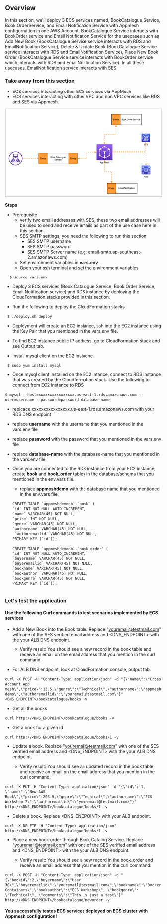 ## Overview

In this section, we'll deploy 3 ECS services named, BookCatalogue Service, Book OrderService, and Email Notification Service with Appmesh configurnation in one AWS Account. BookCatalogue Service interacts with BookOrder service and Email Notification Service for the usecases such as Add New Book (BookCatalogue Service service interacts with RDS and EmailNotification Service), Delete & Update Book (BookCatalogue Service service interacts with RDS and EmailNotification Service), Place New Book Order (BookCatalogue Service service interacts with BookOrder service which interacts with RDS and EmailNotification Service). In all these usecases, EmailNotification service interacts with SES.

### Take away from this section
- ECS services interacting other ECS services via AppMesh
- ECS services interacting with other VPC and non VPC services like RDS and SES via Appmesh.


![](images/Appmesh-single-account.png)

**Steps**
- Prerequisite
  - verify two email addresses with SES, these two email addresses will be used to send and receive emails as part of the use case here in this section.
  - SES SMTP settings, you need the following to run this section
    - SES SMTP username
    - SES SMTP password
    - SES SMTP Server name (e.g. email-smtp.ap-southeast-2.amazonaws.com)
  - Set environment variables in **vars.env**
  - Open your ssh terminal and set the environment variables

```
  $ source vars.env
```
- Deploy 3 ECS services (Book Catalogue Service, Book Order Service, Email Notification service) and RDS instance by deploying the CloudFormation stacks provided in this section.

- Run the following to deploy the CloudFormation stacks

```
 $ ./deploy.sh deploy
```

- Deployment will create an EC2 instance, ssh into the EC2 instance using the Key Pair that you mentioned in the vars.env file.

- To find EC2 instance public IP address, go to CloudFormation stack and see Output tab.

- Install mysql client on the EC2 instacne

```
 $ sudo yum install mysql
```

- Once mysql client installed on the EC2 intance, connect to RDS instance that was created by the Cloudformation stack. Use the following to connect from EC2 instance to RDS

```
$ mysql --host=xxxxxxxxxxxxxxxx.us-east-1.rds.amazonaws.com --user=username --password=password database-name
```
  - replcace xxxxxxxxxxxxxxxx.us-east-1.rds.amazonaws.com with your RDS DNS endpoint
  - replace **username** with the username that you mentioned in the vars.env file
  - replace **password** with the password that you mentioned in the vars.env file
  - replace **database-name** with the database-name that you mentioned in the vars.env file

- Once you are connected to the RDS instance from your EC2 instance, create **book** and **book_order** tables in the database/schema that you mentioned in the env.vars file.
  - replace **appmeshdemo** with the database name that you mentioned in the env.vars file.

  ```
  CREATE TABLE `appmeshdemodb`.`book` (
  `id` INT NOT NULL AUTO_INCREMENT,
  `name` VARCHAR(45) NOT NULL,
  `price` INT NOT NULL,
  `genre` VARCHAR(45) NOT NULL,
  `authorname` VARCHAR(45) NOT NULL,
   `authoremailid` VARCHAR(45) NOT NULL,
  PRIMARY KEY (`id`));
  
  CREATE TABLE `appmeshdemodb`.`book_order` (
  `id` INT NOT NULL AUTO_INCREMENT,
  `buyername` VARCHAR(45) NOT NULL,
  `buyeremailid` VARCHAR(45) NOT NULL,
  `bookname` VARCHAR(45) NOT NULL,
  `bookauthor` VARCHAR(45) NOT NULL,
  `bookgenre` VARCHAR(45) NOT NULL,
  PRIMARY KEY (`id`));


### Let's test the application

#### Use the following Curl commands to test scenarios implemented by ECS services

- Add a New Book into the Book table. Replace "youremail@testmail.com" with one of the SES verified email address and <DNS_ENDPOINT> with the your ALB DNS endpoint. 

  - Verify result: You should see a new record in the book table and receive an email on the email address that you mention in the curl command. 

- For ALB DNS endpoint, look at CloudFormation console, output tab.

```
curl -X POST -H "Content-Type: application/json" -d "{\"name\":\"Cross Account App mesh\",\"price\":13.5,\"genre\":\"Technical\",\"authorname\":\"appmesh demo\",\"authoremailid\":\"youremail@testmail.com\"}" <DNS_ENDPOINT>/bookcatalogue/books -v
```

- Get all the books
```
curl http://<DNS_ENDPOINT>/bookcatalogue/books -v
```

- Get a book for a given id
```
curl http://<DNS_ENDPOINT>/bookcatalogue/books/1 -v
```

- Update a book. Replace "youremail@testmail.com" with one of the SES verified email address and <DNS_ENDPOINT> with the your ALB DNS endpoint. 
  
  - Verify result: You should see an updated record in the book table and receive an email on the email address that you mention in the curl command.

```
curl -X PUT -H "Content-Type: application/json" -d "{\"id\": 1, \"name\":\"New AWS Book\",\"price\":203.5,\"genre\":\"Techical\",\"authorname\":\"ECS Workshop 2\",\"authoremailid\":\"youremail@testmail.com\"}" http://<DNS_ENDPOINT>/bookcatalogue/books/1 -v
```

- Delete a book. Replace <DNS_ENDPOINT> with your ALB endpoint.

```
curl -X DELETE -H "Content-Type: application/json" http://<DNS_ENDPOINT>/bookcatalogue/books/1 -v
```

- Place a new book order through Book Catalog Service. Replace "youremail@testmail.com" with one of the SES verified email address and <DNS_ENDPOINT> with the your ALB DNS endpoint. 

  - Verify result: You should see a new record in the book_order and receive an email address that you mention in the curl command.

```
curl -X POST -H "Content-Type: application/json" -d "{\"bookid\":2,\"buyername\":\"User 30\",\"buyeremailid\":\"youremail@testmail.com\",\"bookname\":\"Docker Containers\",\"bookauthor\":\"ECS Workshop\", \"bookgenre\": \"Technical\", \"comments\":\"This is just a test\"}" http://<DNS_ENDPOINT>/bookcatalogue/neworder -v

```

#### You successfully testes ECS services deployed on ECS cluster with Appmesh configuration!
